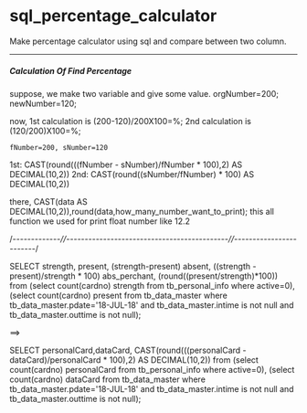 # sql_percentage_calculator
Make percentage calculator using sql and compare between two column.

------------------------------------------------------------------

<h5>Calculation Of Find Percentage</h5>

suppose,
  we make two variable and give some value.
    orgNumber=200;
    newNumber=120;
  
  now,
    1st calculation is (200-120)/200X100=%;
    2nd calculation is (120/200)X100=%;
    
    fNumber=200, sNumber=120
  
1st: CAST(round(((fNumber - sNumber)/fNumber * 100),2) AS DECIMAL(10,2))
2nd: CAST(round((sNumber/fNumber) * 100) AS DECIMAL(10,2))

there,
  CAST(data AS DECIMAL(10,2)),round(data,how_many_number_want_to_print);
this all function we used for print float number like 12.2

/*-------------//--------------------------------------------//------------------------*/

SELECT strength, present, (strength-present) absent, ((strength - present)/strength * 100) abs_perchant, 
(round((present/strength)*100))
from
(select count(cardno) strength 
 from tb_personal_info 
 where active=0),
(select count(cardno) present 
 from tb_data_master
 where
tb_data_master.pdate='18-JUL-18' 
and tb_data_master.intime is not null 
and tb_data_master.outtime is not null);

==>

SELECT personalCard,dataCard,
CAST(round(((personalCard - dataCard)/personalCard * 100),2) AS DECIMAL(10,2))
from
(select count(cardno) personalCard from tb_personal_info where active=0),
(select count(cardno) dataCard from tb_data_master
where
tb_data_master.pdate='18-JUL-18' 
and tb_data_master.intime is not null 
and tb_data_master.outtime is not null);
